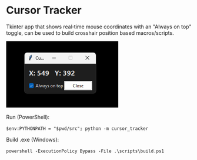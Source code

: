 # Cursor Tracker

Tkinter app that shows real‑time mouse coordinates with an "Always on top" toggle, can be used to build crosshair position based macros/scripts.

![Screenshot](./{9ACDD3BB-0964-4E9F-B49F-0F7EA38C30CC}.png)

Run (PowerShell):
```
$env:PYTHONPATH = "$pwd/src"; python -m cursor_tracker
```

Build .exe (Windows):
```
powershell -ExecutionPolicy Bypass -File .\scripts\build.ps1
```

